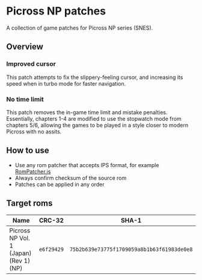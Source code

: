 # Picross NP patches

A collection of game patches for Picross NP series (SNES).

## Overview

### Improved cursor

This patch attempts to fix the slippery-feeling cursor, and increasing its speed when in turbo mode for faster navigation.

### No time limit

This patch removes the in-game time limit and mistake penalties. Essentially, chapters 1-4 are modified to use the stopwatch mode from chapters 5/6, allowing the games to be played in a style closer to modern Picross with no assits.

## How to use

- Use any rom patcher that accepts IPS format, for example [RomPatcher.js](https://www.marcrobledo.com/RomPatcher.js/)
- Always confirm checksum of the source rom
- Patches can be applied in any order

## Target roms

| Name | CRC-32 | SHA-1 |
| --- | --- | --- |
| Picross NP Vol. 1 (Japan) (Rev 1) (NP) | `e6f29429` | `75b2b639e73775f1709059a8b1b63f61983de0e8` |

